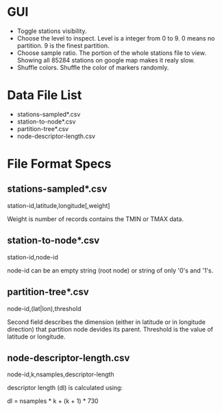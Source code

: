 GUI
===
- Toggle stations visibility.
- Choose the level to inspect. Level is a integer from 0 to 9. 0 means
  no partition. 9 is the finest partition.
- Choose sample ratio. The portion of the whole stations file to view. Showing
  all 85284 stations on google map makes it realy slow.
- Shuffle colors. Shuffle the color of markers randomly.

Data File List
==============
  - stations-sampled*.csv
  - station-to-node*.csv
  - partition-tree*.csv
  - node-descriptor-length.csv

File Format Specs
=================

stations-sampled*.csv
---------------------
station-id,latitude,longitude[,weight]

Weight is number of records contains the TMIN or TMAX data.

station-to-node*.csv
--------------------
station-id,node-id

node-id can be an empty string (root node) or string of only '0's and
'1's.

partition-tree*.csv
-------------------
node-id,(lat|lon),threshold

Second field describes the dimension (either in latitude or in
longitude direction) that partition node devides its parent. Threshold
is the value of latitude or longitude.

node-descriptor-length.csv
--------------------------
node-id,k,nsamples,descriptor-length

descriptor length (dl) is calculated using:

dl = nsamples * k + (k + 1) * 730
